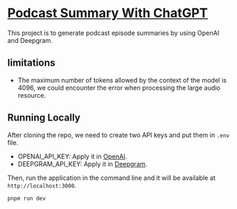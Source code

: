 # [Podcast Summary With ChatGPT](https://podcast-summary-with-chatgpt.vercel.app?utm_source=github)

This project is to generate podcast episode summaries by using OpenAI and Deepgram.

## limitations

- The maximum number of tokens allowed by the context of the model is 4096, we could encounter the error when processing the large audio resource.

## Running Locally

After cloning the repo, we need to create two API keys and put them in `.env` file.

- OPENAI_API_KEY: Apply it in [OpenAI](https://beta.openai.com/account/api-keys).
- DEEPGRAM_API_KEY: Apply it in [Deepgram](https://deepgram.com).

Then, run the application in the command line and it will be available at `http://localhost:3000`.

```bash
pnpm run dev
```
